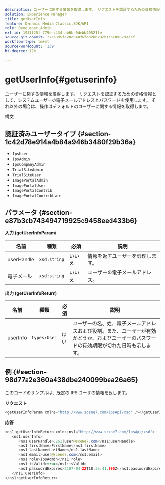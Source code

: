 ```yaml
---
description: ユーザーに関する情報を取得します。 リクエストを認証するための資格情報として、システムユーザーの電子メールアドレスとパスワードを使用します。 それ以外の場合は、操作はデフォルトのユーザーに関する情報を取得します。
solution: Experience Manager
title: getUserInfo
feature: Dynamic Media Classic,SDK/API
role: Developer,Admin
exl-id: 1981f25f-779e-4434-ab6b-0debb40521fe
source-git-commit: 77c88d5fe20e048f6fad2bb23cb1abe090793acf
workflow-type: tm+mt
source-wordcount: '139'
ht-degree: 12%

---
```


# getUserInfo{#getuserinfo}

ユーザーに関する情報を取得します。 リクエストを認証するための資格情報として、システムユーザーの電子メールアドレスとパスワードを使用します。 それ以外の場合は、操作はデフォルトのユーザーに関する情報を取得します。

構文

## 認証済みユーザータイプ {#section-1c42d78e914a4b84a946b3480f29b36a}

* `IpsUser`
* `IpsAdmin`
* `IpsCompanyAdmin`
* `TrialSiteAdmin`
* `TrialSiteUser`
* `ImagePortalAdmin`
* `ImagePortalUser`
* `ImagePortalContrib`
* `ImagePortalContribUser`

## パラメータ {#section-e87b3cb743494719925c9458eed433b6}

**入力 (getUserInfoParam)**

| 名前 | 種類 | 必須 | 説明 |
|---|---|---|---|
| userHandle | `xsd:string` | いいえ | 情報を返すユーザーを処理します。 |
| 電子メール | `xsd:string` | いいえ | ユーザーの電子メールアドレス。 |

**出力 (getUserInfoReturn)**

| 名前 | 種類 | 必須 | 説明 |
|---|---|---|---|
| userInfo | `types:User` | はい | ユーザーの名、姓、電子メールアドレスおよび役割。また、ユーザーが有効かどうか、およびユーザーのパスワードの有効期限が切れた日時も示します。 |

## 例 {#section-98d77a2e360a438dbe240099bea26a65}

このコードのサンプルは、既定の IPS ユーザの情報を返します。

**リクエスト**

```java
<getUserInfoParam xmlns="http://www.scene7.com/IpsApi/xsd" /></getUserInfoParam>
```

**応答**

```java
<ns1:getUserInfoReturn xmlns:ns1="http://www.scene7.com/IpsApi/xsd"> 
   <ns1:userInfo> 
      <ns1:userHandle>3261|user@scene7.com</ns1:userHandle> 
      <ns1:firstName>FirstName</ns1:firstName> 
      <ns1:lastName>LastName</ns1:lastName> 
      <ns1:email>user@scene7.com</ns1:email> 
      <ns1:role>IpsAdmin</ns1:role> 
      <ns1:isValid>true</ns1:isValid> 
      <ns1:passwordExpires>2107-04-22T18:35:41.995Z</ns1:passwordExpires> 
   </ns1:userInfo> 
</ns1:getUserInfoReturn>
```
